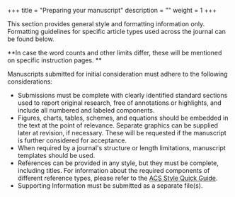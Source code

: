 +++
title = "Preparing your manuscript"
description = ""
weight = 1
+++

This section provides general style and formatting information only. Formatting guidelines for specific article types used across the journal can be found below. 

**In case the word counts and other limits differ, these will be mentioned on specific instruction pages. **



Manuscripts submitted for initial consideration must adhere to the following considerations:

- Submissions must be complete with clearly identified standard sections used to report original research, free of annotations or highlights, and include all numbered and labeled components.
- Figures, charts, tables, schemes, and equations should be embedded in the text at the point of relevance. Separate graphics can be supplied later at revision, if necessary. These will be requested if the manuscript is further considered for acceptance. 
- When required by a journal's structure or length limitations, manuscript templates should be used.
- References can be provided in any style, but they must be complete, including titles. For information about the required components of different reference types, please refer to the [ACS Style Quick Guide](https://pubs.acs.org/doi/full/10.1021/acsguide.40303).
- Supporting Information must be submitted as a separate file(s).

